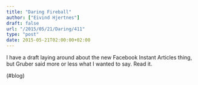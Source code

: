 ```yaml
---
title: "Daring Fireball"
author: ["Eivind Hjertnes"]
draft: false
url: "/2015/05/21/Daring/411"
type: "post"
date: 2015-05-21T02:00:00+02:00
---
```


I have a draft laying around about the new Facebook Instant Articles
thing, but Gruber said more or less what I wanted to say. Read it.

(#blog)
